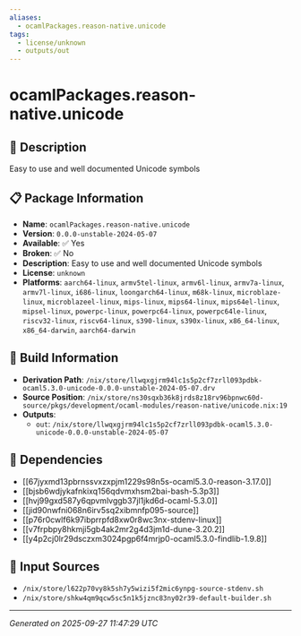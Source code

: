 ```yaml
---
aliases:
  - ocamlPackages.reason-native.unicode
tags:
  - license/unknown
  - outputs/out
---
```


# ocamlPackages.reason-native.unicode

## 📝 Description

Easy to use and well documented Unicode symbols

## 📋 Package Information

- **Name**: `ocamlPackages.reason-native.unicode`
- **Version**: `0.0.0-unstable-2024-05-07`
- **Available**: ✅ Yes
- **Broken**: ✅ No
- **Description**: Easy to use and well documented Unicode symbols
- **License**: `unknown`
- **Platforms**: `aarch64-linux`, `armv5tel-linux`, `armv6l-linux`, `armv7a-linux`, `armv7l-linux`, `i686-linux`, `loongarch64-linux`, `m68k-linux`, `microblaze-linux`, `microblazeel-linux`, `mips-linux`, `mips64-linux`, `mips64el-linux`, `mipsel-linux`, `powerpc-linux`, `powerpc64-linux`, `powerpc64le-linux`, `riscv32-linux`, `riscv64-linux`, `s390-linux`, `s390x-linux`, `x86_64-linux`, `x86_64-darwin`, `aarch64-darwin`

## 🔧 Build Information

- **Derivation Path**: `/nix/store/llwqxgjrm94lc1s5p2cf7zrll093pdbk-ocaml5.3.0-unicode-0.0.0-unstable-2024-05-07.drv`
- **Source Position**: `/nix/store/ns30sqxb36k8jrds8z18rv96bpnwc60d-source/pkgs/development/ocaml-modules/reason-native/unicode.nix:19`
- **Outputs**:
  - `out`:  `/nix/store/llwqxgjrm94lc1s5p2cf7zrll093pdbk-ocaml5.3.0-unicode-0.0.0-unstable-2024-05-07`

## 🔗 Dependencies

- [[67jyxmd13pbrnssvxzxpjm1229s98n5s-ocaml5.3.0-reason-3.17.0]]
- [[bjsb6wdjykafnkixq156qdvmxhsm2bai-bash-5.3p3]]
- [[hvj99gxd587y6qpvmlvggb37jl1jkd6d-ocaml-5.3.0]]
- [[jid90nwfni068n6irv5sq2xibmnfp095-source]]
- [[p76r0cwlf6k97ibprrpfd8xw0r8wc3nx-stdenv-linux]]
- [[v7frpbpy8hkmji5gb4ak2mr2g4d3jm1d-dune-3.20.2]]
- [[y4p2cj0lr29dsczxm3024pgp6f4mrjp0-ocaml5.3.0-findlib-1.9.8]]

## 📁 Input Sources

- `/nix/store/l622p70vy8k5sh7y5wizi5f2mic6ynpg-source-stdenv.sh`
- `/nix/store/shkw4qm9qcw5sc5n1k5jznc83ny02r39-default-builder.sh`

---
*Generated on 2025-09-27 11:47:29 UTC*
